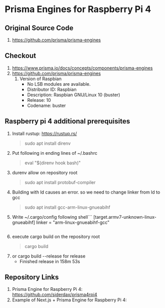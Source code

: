 # Prisma Engines for Raspberry Pi 4

## Original Source Code

1. https://github.com/prisma/prisma-engines

## Checkout

1. https://www.prisma.io/docs/concepts/components/prisma-engines
2. https://github.com/prisma/prisma-engines
   1. Version of Raspbian
      * No LSB modules are available.
      * Distributor ID: Raspbian
      * Description: Raspbian GNU/Linux 10 (buster)
      * Release: 10
      * Codename: buster

## Raspberry pi 4 additional prerequisites

1. Install rustup: https://rustup.rs/
   > sudo apt install direnv
2. Put following in ending lines of ~/.bashrc
   > eval "$(direnv hook bash)"
3. durenv allow on repository root
   > sudo apt install protobuf-compiler
4. Building with ld causes an error. so we need to change linker from ld to gcc
   > sudo apt install gcc-arm-linux-gnueabihf
5. Write ~/.cargo/config following
   shell```
      [target.armv7-unknown-linux-gnueabihf]
      linker = "arm-linux-gnueabihf-gcc"
   ```shell

6. execute cargo build on the repository root
   > cargo build
7. or cargo build --release for release
   * Finished release in 158m 53s

## Repository Links

1. Prisma Engine for Raspberry Pi 4: https://github.com/siderdax/prisma4rpi4
2. Example of Next.js + Prisma Engine for Raspberry Pi 4: 

